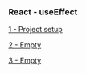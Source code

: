 ### React - useEffect

[1 - Project setup ](../../tree/fb9bce86088bf48be35e091167624e0321ad9496/)

[2 - Empty ](../../tree//)

[3 - Empty ](../../tree//)
